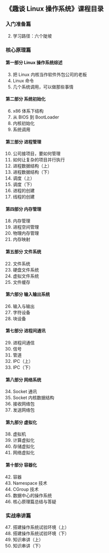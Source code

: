 ## 《趣谈 Linux 操作系统》课程目录

### 入门准备篇

2. 学习路径：六个陡坡

### 核心原理篇

#### 第一部分 Linux 操作系统综述

3. 把 Linux 内核当作软件外包公司的老板 
4. Linux 命令
5. 几个系统调用，可以做那些事情

#### 第二部分 系统初始化

6. x86 体系下结构
7. 从 BIOS 到 BootLoader 
8. 内核初始化
9. 系统调用

#### 第三部分 进程管理

10. 公司接项目，要如何管理
11. 如何让复杂的项目并行执行
12. 进程数据结构（上）
13. 进程数据结构（下）
14. 调度（上）
15. 调度（下）
16. 进程的创建
17. 线程的创建

#### 第四部分 内存管理

18. 内存管理
19. 进程空间管理
20. 物理内存管理
21. 内存映射

#### 第五部分 文件系统

22. 文件系统
23. 硬盘文件系统
24. 虚拟文件系统
25. 文件缓存

#### 第六部分  输入输出系统

26. 输入与输出
27. 字符设备
28. 块设备

#### 第七部分 进程间通讯

29. 进程间通信
30. 信号
31. 管道
32. IPC（上）
33. IPC（下）

#### 第八部分 网络系统

34. Socket 通讯
35. Socket 内核数据结构
36. 接收网络包
37. 发送网络包

#### 第九部分 虚拟化

38. 虚拟机
39. 计算虚拟化
40. 存储虚拟化
41. 网络虚拟化

#### 第十部分 容器化

42. 容器
43. Namespace 技术
44. CGroup 技术
45. 数据中心的操作系统
46. 核心原理篇总结与答疑

### 实战串讲篇

47. 搭建操作系统试验环境（上）
48. 搭建操作系统试验环境（下）
49. 知识串讲（上）
50. 知识串讲（下）




